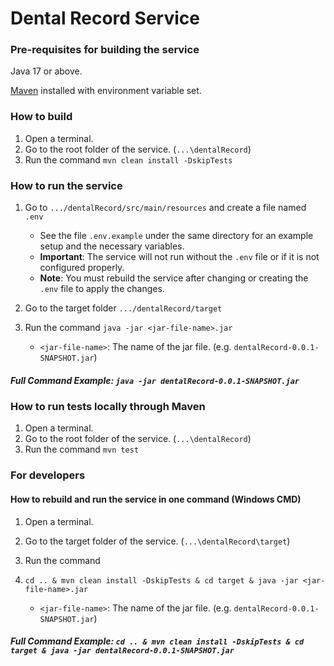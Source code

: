 # Dental Record Service

### Pre-requisites for building the service
Java 17 or above.

[Maven](https://maven.apache.org/download.cgi) installed with environment variable set.

### How to build
1. Open a terminal.
2. Go to the root folder of the service. (`...\dentalRecord`)
2. Run the command `mvn clean install -DskipTests`

### How to run the service
1. Go to `.../dentalRecord/src/main/resources` and create a file named `.env`
   - See the file `.env.example` under the same directory for an example setup and the necessary variables.
   - **Important**: The service will not run without the `.env` file or if it is not configured properly.
   - **Note**: You must rebuild the service after changing or creating the `.env` file to apply the changes.

2. Go to the target folder  `.../dentalRecord/target`
3. Run the command `java -jar <jar-file-name>.jar`

    * `<jar-file-name>`: The name of the jar file. (e.g. `dentalRecord-0.0.1-SNAPSHOT.jar`)

##### Full Command Example: `java -jar dentalRecord-0.0.1-SNAPSHOT.jar`

### How to run tests locally through Maven
1. Open a terminal.
2. Go to the root folder of the service. (`...\dentalRecord`)
3. Run the command `mvn test`

### For developers

#### How to rebuild and run the service in one command (Windows CMD)
1. Open a terminal.
2. Go to the target folder of the service. (`...\dentalRecord\target`)
3. Run the command
4. `cd .. & mvn clean install -DskipTests & cd target & java -jar <jar-file-name>.jar`

    * `<jar-file-name>`: The name of the jar file. (e.g. `dentalRecord-0.0.1-SNAPSHOT.jar`)

##### Full Command Example: `cd .. & mvn clean install -DskipTests & cd target & java -jar dentalRecord-0.0.1-SNAPSHOT.jar`

